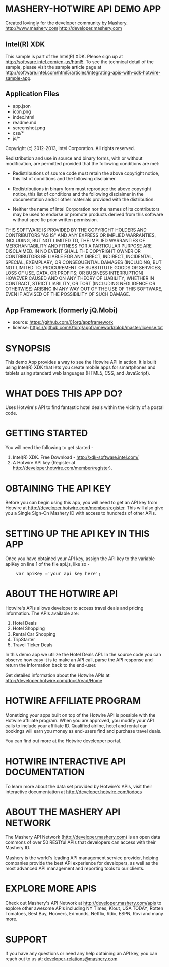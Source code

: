 MASHERY-HOTWIRE API DEMO APP
==================================================================
Created lovingly for the developer community by Mashery.
http://www.mashery.com
http://developer.mashery.com

Intel(R) XDK
-------------------------------------------
This sample is part of the Intel(R) XDK. 
Please sign up at http://software.intel.com/en-us/html5.
To see the technical detail of the sample, please visit the sample article page 
at http://software.intel.com/html5/articles/integrating-apis-with-xdk-hotwire-sample-app. 

Application Files
-----------------
* app.json
* icon.png
* index.html
* readme.md
* screenshot.png
* css/*
* js/*

Copyright (c) 2012-2013, Intel Corporation. All rights reserved.

Redistribution and use in source and binary forms, with or without modification, 
are permitted provided that the following conditions are met:

- Redistributions of source code must retain the above copyright notice, 
  this list of conditions and the following disclaimer.

- Redistributions in binary form must reproduce the above copyright notice, 
  this list of conditions and the following disclaimer in the documentation 
  and/or other materials provided with the distribution.

- Neither the name of Intel Corporation nor the names of its contributors 
  may be used to endorse or promote products derived from this software 
  without specific prior written permission.

THIS SOFTWARE IS PROVIDED BY THE COPYRIGHT HOLDERS AND CONTRIBUTORS "AS IS" 
AND ANY EXPRESS OR IMPLIED WARRANTIES, INCLUDING, BUT NOT LIMITED TO, 
THE IMPLIED WARRANTIES OF MERCHANTABILITY AND FITNESS FOR A PARTICULAR PURPOSE 
ARE DISCLAIMED. IN NO EVENT SHALL THE COPYRIGHT OWNER OR CONTRIBUTORS BE 
LIABLE FOR ANY DIRECT, INDIRECT, INCIDENTAL, SPECIAL, EXEMPLARY, OR 
CONSEQUENTIAL DAMAGES (INCLUDING, BUT NOT LIMITED TO, PROCUREMENT OF SUBSTITUTE 
GOODS OR SERVICES; LOSS OF USE, DATA, OR PROFITS; OR BUSINESS INTERRUPTION) 
HOWEVER CAUSED AND ON ANY THEORY OF LIABILITY, WHETHER IN CONTRACT, STRICT 
LIABILITY, OR TORT (INCLUDING NEGLIGENCE OR OTHERWISE) ARISING IN ANY WAY OUT 
OF THE USE OF THIS SOFTWARE, EVEN IF ADVISED OF THE POSSIBILITY OF SUCH DAMAGE.

App Framework (formerly jQ.Mobi)
-----------------------------------------------------------------------------
* source:  https://github.com/01org/appframework
* license: https://github.com/01org/appframework/blob/master/license.txt

SYNOPSIS
==================================================================
This demo App provides a way to see the Hotwire API in action. 
It is built using Intel(R) XDK that lets you create mobile apps for smartphones and tablets using
standard web languages (HTML5, CSS, and JavaScript).


WHAT DOES THIS APP DO?
==================================================================
Uses Hotwire's API to find fantastic hotel deals within the vicinity of a postal code.

GETTING STARTED
==================================================================
You will need the following to get started -

1. Intel(R) XDK. Free Download - http://xdk-software.intel.com/
2. A Hotwire API key (Register at http://developer.hotwire.com/member/register).


OBTAINING THE API KEY
==================================================================
Before you can begin using this app, you will need to get an API key 
from Hotwire at http://developer.hotwire.com/member/register. This will also 
give you a Single Sign-On Mashery ID with access to hundreds of other APIs.


SETTING UP THE API KEY IN THIS APP
==================================================================
Once you have obtained your API key, assign the API key to the 
variable apiKey on line 1 of the file api.js, like so -

<pre>
	var apiKey ='your_api_key_here';
</pre>


ABOUT THE HOTWIRE API
==================================================================
Hotwire's APIs allows developer to access travel deals and pricing information. The APIs available are:

1. Hotel Deals
2. Hotel Shopping
3. Rental Car Shopping
4. TripStarter
5. Travel Ticker Deals

In this demo app we utilize the Hotel Deals API. In the source code
you can observe how easy it is to make an API call, parse the 
API response and return the information back to the end-user. 

Get detailed information about the Hotwire APIs at 
http://developer.hotwire.com/docs/read/Home

HOTWIRE AFFILIATE PROGRAM
=========================
Monetizing your apps built on top of the Hotwire API is possible
with the Hotwire affiliate program. When you are approved, you
modify your API calls to include your affiliate ID. Qualified
airline, hotel and rental car bookings will earn you money as
end-users find and purchase travel deals. 

You can find out more at the Hotwire develeoper portal. 


HOTWIRE INTERACTIVE API DOCUMENTATION
==================================================================
To learn more about the data set provided by Hotwire's APIs, visit
their interactive documentation at http://developer.hotwire.com/iodocs


ABOUT THE MASHERY API NETWORK
==================================================================
The Mashery API Network (http://developer.mashery.com) is an open
data commons of over 50 RESTful APIs that developers can access 
with their Mashery ID.  

Mashery is the world's leading API management service provider, helping 
companies provide the best API experience for developers, as well as 
the most advanced API management and reporting tools to our clients. 


EXPLORE MORE APIS
==================================================================
Check out Mashery's API Network at http://developer.mashery.com/apis
to explore other awesome APIs including NY Times, Klout, USA TODAY, 
Rotten Tomatoes, Best Buy, Hoovers, Edmunds, Netflix, Rdio,
ESPN, Rovi and many more. 


SUPPORT
==================================================================
If you have any questions or need any help obtaining an API key, 
you can reach out to us at: developer-relations@mashery.com

